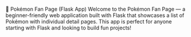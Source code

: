🐾 Pokémon Fan Page (Flask App)
Welcome to the Pokémon Fan Page — a beginner-friendly web application built with Flask that showcases a list of Pokémon with individual detail pages. This app is perfect for anyone starting with Flask and looking to build fun projects!
